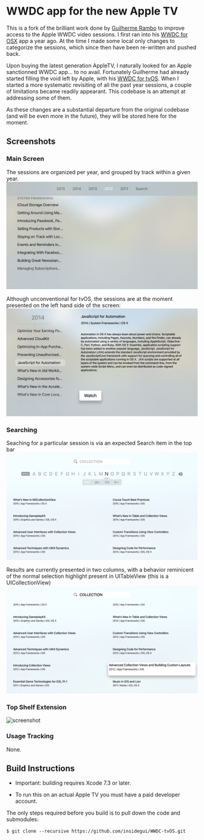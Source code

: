 # WWDC app for the new Apple TV

This is a fork of the brilliant work done by [Guilherme Rambo](https://github.com/insidegui) to improve access to the Apple WWDC video sessions. I first ran into his [WWDC for OSX](https://github.com/insidegui/WWDC) app a year ago. At the time I made some local only changes to categorize the sessions, which since then have been re-written and pushed back.

Upon buying the latest generation AppleTV, I naturally looked for an Apple sanctionned WWDC app... to no avail. Fortunately Guilherme had already started filling the void left by Apple, with his [WWDC for tvOS](https://github.com/insidegui/WWDC-tvOS). When I started a more systematic revisiting of all the past year sessions, a couple of limitations became readily appearant. This codebase is an attempt at addressing some of them. 

As these changes are a substantial departure from the original codebase (and will be even more in the future), they will be stored here for the moment.

## Screenshots

### Main Screen

The sessions are organized per year, and grouped by track within a given year.
![main](screenshots/main.png)

Although unconventional for tvOS, the sessions are at the moment presented on the left hand side of the screen:
![main](screenshots/sessions.png)

### Searching

Seaching for a particular session is via an expected Search item in the top bar
![main](screenshots/search1.png)

Results are currently presented in two columns, with a behavior reminicent of the normal selection highlight present in UITableView (this is a UICollectionView)
![main](screenshots/search2.png)

### Top Shelf Extension

![screenshot](https://raw.githubusercontent.com/insidegui/WWDC-tvOS/master/screenshots/topshelf.png)

### Usage Tracking

None.

## Build Instructions

* Important: building requires Xcode 7.3 or later.

* To run this on an actual Apple TV you must have a paid developer account.

The only steps required before you build is to pull down the code and submodules:

	$ git clone --recursive https://github.com/insidegui/WWDC-tvOS.git
	
